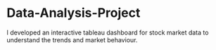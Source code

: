 # Data-Analysis-Project
I developed an interactive tableau dashboard for stock market data to understand the trends and market behaviour.
